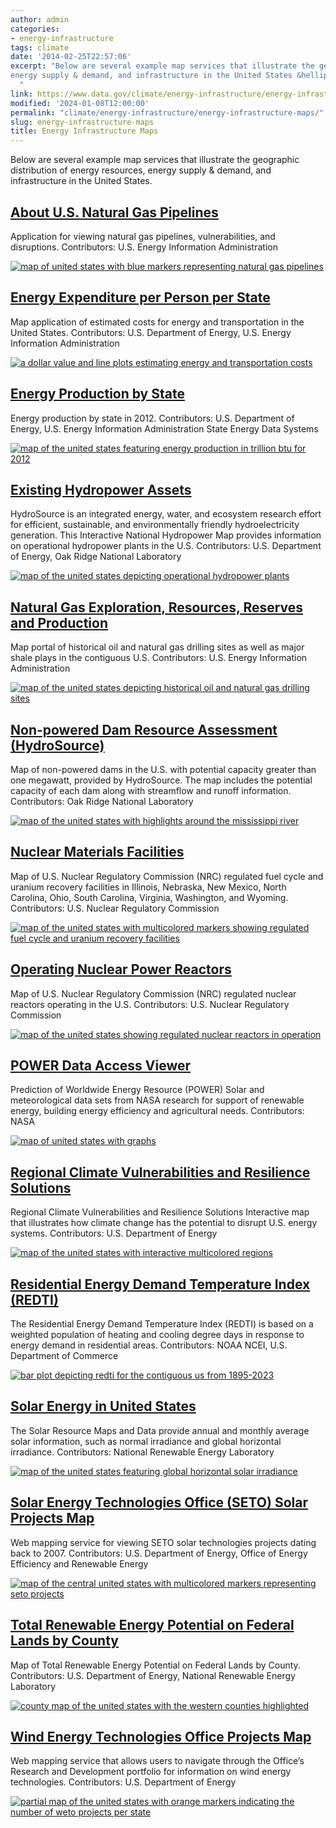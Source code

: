 ```yaml
---
author: admin
categories:
- energy-infrastructure
tags: climate
date: '2014-02-25T22:57:06'
excerpt: "Below are several example map services that illustrate the geographic distribution of energy resources, 
energy supply & demand, and infrastructure in the United States &hellip;
  "
link: https://www.data.gov/climate/energy-infrastructure/energy-infrastructure-maps/
modified: '2024-01-08T12:00:00'
permalink: "climate/energy-infrastructure/energy-infrastructure-maps/"
slug: energy-infrastructure-maps
title: Energy Infrastructure Maps
---
```


Below are several example map services that illustrate the geographic distribution of energy resources, energy supply & demand, and infrastructure in the United States.

## [About U.S. Natural Gas Pipelines](https://atlas.eia.gov/apps/all-energy-infrastructure-and-resources/explore)

Application for viewing natural gas pipelines, vulnerabilities, and disruptions. Contributors: U.S. Energy Information Administration

[![map of united states with blue markers representing natural gas pipelines]()]()

## [Energy Expenditure per Person per State](https://energy.gov/maps/how-much-do-you-spend-energy)

Map application of estimated costs for energy and transportation in the United States. Contributors: U.S. Department of Energy, U.S. Energy Information Administration

[![a dollar value and line plots estimating energy and transportation costs]()]()

## [Energy Production by State](https://www.energy.gov/articles/how-much-energy-does-your-state-produce)

Energy production by state in 2012. Contributors: U.S. Department of Energy, U.S. Energy Information Administration State Energy Data Systems

[![map of the united states featuring energy production in trillion btu for 2012]()]()

## [Existing Hydropower Assets](https://hydrosource.ornl.gov/)

HydroSource is an integrated energy, water, and ecosystem research effort for efficient, sustainable, and environmentally friendly hydroelectricity generation. This Interactive National Hydropower Map provides information on operational hydropower plants in the U.S. Contributors: U.S. Department of Energy, Oak Ridge National Laboratory

[![map of the united states depicting operational hydropower plants]()]()

## [Natural Gas Exploration, Resources, Reserves and Production](https://www.eia.gov/maps/maps.htm)

Map portal of historical oil and natural gas drilling sites as well as major shale plays in the contiguous U.S. Contributors: U.S. Energy Information Administration

[![map of the united states depicting historical oil and natural gas drilling sites]()]()

## [Non-powered Dam Resource Assessment (HydroSource)](https://hydrosource.ornl.gov/map/map-us-non-powered-dams-potential-capacity-greater-one-megawatt)

Map of non-powered dams in the U.S. with potential capacity greater than one megawatt, provided by HydroSource. The map includes the potential capacity of each dam along with streamflow and runoff information. Contributors: Oak Ridge National Laboratory

[![map of the united states with highlights around the mississippi river]()]()

## [Nuclear Materials Facilities](https://www.nrc.gov/info-finder/materials/)

Map of U.S. Nuclear Regulatory Commission (NRC) regulated fuel cycle and uranium recovery facilities in Illinois, Nebraska, New Mexico, North Carolina, Ohio, South Carolina, Virginia, Washington, and Wyoming. Contributors: U.S. Nuclear Regulatory Commission

[![map of the united states with multicolored markers showing regulated fuel cycle and uranium recovery facilities]()]()

## [Operating Nuclear Power Reactors](https://www.nrc.gov/info-finder/reactor/)

Map of U.S. Nuclear Regulatory Commission (NRC) regulated nuclear reactors operating in the U.S. Contributors: U.S. Nuclear Regulatory Commission

[![map of the united states showing regulated nuclear reactors in operation]()]()

## [POWER Data Access Viewer](https://power.larc.nasa.gov/data-access-viewer/)

Prediction of Worldwide Energy Resource (POWER) Solar and meteorological data sets from NASA research for support of renewable energy, building energy efficiency and agricultural needs. Contributors: NASA

[![map of united states with graphs]()]()

## [Regional Climate Vulnerabilities and Resilience Solutions](https://www.energy.gov/regional-climate-vulnerabilities-and-resilience-solutions)

Regional Climate Vulnerabilities and Resilience Solutions Interactive map that illustrates how climate change has the potential to disrupt U.S. energy systems. Contributors: U.S. Department of Energy

[![map of the united states with interactive multicolored regions]()]()

## [Residential Energy Demand Temperature Index (REDTI)](https://www.ncdc.noaa.gov/societal-impacts/redti/)

The Residential Energy Demand Temperature Index (REDTI) is based on a weighted population of heating and cooling degree days in response to energy demand in residential areas. Contributors: NOAA NCEI, U.S. Department of Commerce

[![bar plot depicting redti for the contiguous us from 1895-2023]()]()

## [Solar Energy in United States](https://www.nrel.gov/gis/solar.html)

The Solar Resource Maps and Data provide annual and monthly average solar information, such as normal irradiance and global horizontal irradiance. Contributors: National Renewable Energy Laboratory

[![map of the united states featuring global horizontal solar irradiance]()]()

## [Solar Energy Technologies Office (SETO) Solar Projects Map](https://www.energy.gov/eere/solar/map-solar-projects)

Web mapping service for viewing SETO solar technologies projects dating back to 2007. Contributors: U.S. Department of Energy, Office of Energy Efficiency and Renewable Energy

[![map of the central united states with multicolored markers representing seto projects]()]()

## [Total Renewable Energy Potential on Federal Lands by County](https://openei.org/wiki/File:NREL-TotMap.pdf)

Map of Total Renewable Energy Potential on Federal Lands by County. Contributors: U.S. Department of Energy, National Renewable Energy Laboratory

[![county map of the united states with the western counties highlighted]()]()

## [Wind Energy Technologies Office Projects Map](https://www.energy.gov/eere/wind/wind-energy-technologies-office-projects-map)

Web mapping service that allows users to navigate through the Office’s Research and Development portfolio for information on wind energy technologies. Contributors: U.S. Department of Energy

[![partial map of the united states with orange markers indicating the number of weto projects per state]()]()